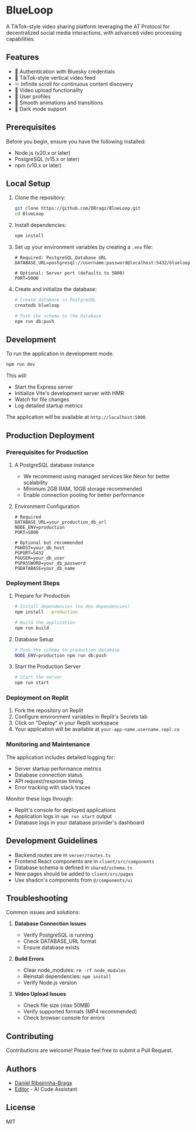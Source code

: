 # BlueLoop

A TikTok-style video sharing platform leveraging the AT Protocol for decentralized social media interactions, with advanced video processing capabilities.

## Features

- 🔐 Authentication with Bluesky credentials
- 📱 TikTok-style vertical video feed
- ♾️ Infinite scroll for continuous content discovery
- 🎥 Video upload functionality
- 👤 User profiles
- 💫 Smooth animations and transitions
- 🌙 Dark mode support

## Prerequisites

Before you begin, ensure you have the following installed:
- Node.js (v20.x or later)
- PostgreSQL (v15.x or later)
- npm (v10.x or later)

## Local Setup

1. Clone the repository:
   ```bash
   git clone https://github.com/DBragz/BlueLoop.git
   cd BlueLoop
   ```

2. Install dependencies:
   ```bash
   npm install
   ```

3. Set up your environment variables by creating a `.env` file:
   ```env
   # Required: PostgreSQL Database URL
   DATABASE_URL=postgresql://username:password@localhost:5432/blueloop

   # Optional: Server port (defaults to 5000)
   PORT=5000
   ```

4. Create and initialize the database:
   ```bash
   # Create database in PostgreSQL
   createdb blueloop

   # Push the schema to the database
   npm run db:push
   ```

## Development

To run the application in development mode:

```bash
npm run dev
```

This will:
- Start the Express server
- Initialize Vite's development server with HMR
- Watch for file changes
- Log detailed startup metrics

The application will be available at `http://localhost:5000`.

## Production Deployment

### Prerequisites for Production
1. A PostgreSQL database instance
   - We recommend using managed services like Neon for better scalability
   - Minimum 2GB RAM, 10GB storage recommended
   - Enable connection pooling for better performance

2. Environment Configuration
   ```env
   # Required
   DATABASE_URL=your_production_db_url
   NODE_ENV=production
   PORT=5000

   # Optional but recommended
   PGHOST=your_db_host
   PGPORT=5432
   PGUSER=your_db_user
   PGPASSWORD=your_db_password
   PGDATABASE=your_db_name
   ```

### Deployment Steps

1. Prepare for Production
   ```bash
   # Install dependencies (no dev dependencies)
   npm install --production

   # Build the application
   npm run build
   ```

2. Database Setup
   ```bash
   # Push the schema to production database
   NODE_ENV=production npm run db:push
   ```

3. Start the Production Server
   ```bash
   # Start the server
   npm run start
   ```

### Deployment on Replit

1. Fork the repository on Replit
2. Configure environment variables in Replit's Secrets tab
3. Click on "Deploy" in your Replit workspace
4. Your application will be available at `your-app-name.username.repl.co`

### Monitoring and Maintenance

The application includes detailed logging for:
- Server startup performance metrics
- Database connection status
- API request/response timing
- Error tracking with stack traces

Monitor these logs through:
- Replit's console for deployed applications
- Application logs in `npm run start` output
- Database logs in your database provider's dashboard

## Development Guidelines

- Backend routes are in `server/routes.ts`
- Frontend React components are in `client/src/components`
- Database schema is defined in `shared/schema.ts`
- New pages should be added to `client/src/pages`
- Use shadcn's components from `@/components/ui`

## Troubleshooting

Common issues and solutions:

1. **Database Connection Issues**
   - Verify PostgreSQL is running
   - Check DATABASE_URL format
   - Ensure database exists

2. **Build Errors**
   - Clear node_modules: `rm -rf node_modules`
   - Reinstall dependencies: `npm install`
   - Verify Node.js version

3. **Video Upload Issues**
   - Check file size (max 50MB)
   - Verify supported formats (MP4 recommended)
   - Check browser console for errors

## Contributing

Contributions are welcome! Please feel free to submit a Pull Request.

## Authors

- [Daniel Ribeirinha-Braga](https://github.com/DBragz)
- [Editor](https://github.com/replit) - AI Code Assistant

## License

MIT
